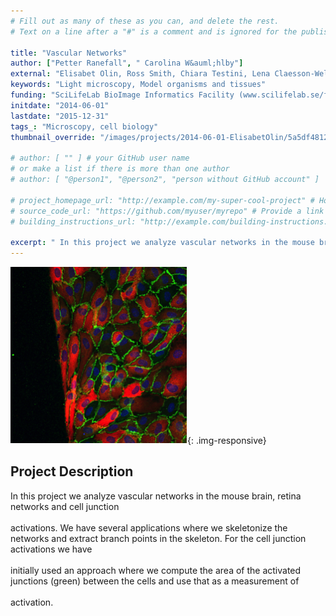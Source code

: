 ```yaml
---
# Fill out as many of these as you can, and delete the rest.
# Text on a line after a "#" is a comment and is ignored for the published page.

title: "Vascular Networks"
author: ["Petter Ranefall", " Carolina W&auml;hlby"]
external: "Elisabet Olin, Ross Smith, Chiara Testini, Lena Claesson-Welsh, Dept of Immunology, Genetics and Pathology, UU"
keywords: "Light microscopy, Model organisms and tissues"
funding: "SciLifeLab BioImage Informatics Facility (www.scilifelab.se/facilities/bioimage-informatics)"
initdate: "2014-06-01"
lastdate: "2015-12-31"
tags_: "Microscopy, cell biology"
thumbnail_override: "/images/projects/2014-06-01-ElisabetOlin/5a5df48128873.png"

# author: [ "" ] # your GitHub user name
# or make a list if there is more than one author
# author: [ "@person1", "@person2", "person without GitHub account" ]

# project_homepage_url: "http://example.com/my-super-cool-project" # Homepage for this project
# source_code_url: "https://github.com/myuser/myrepo" # Provide a link to your code
# building_instructions_url: "http://example.com/building-instructions.pdf" # how to build the model out of LEGO (*not* how to build the source code)

excerpt: " In this project we analyze vascular networks in the mouse brain, retina networks and cell junction  activations. We have several applications where we skeletonize the networks and extract branch poin..."
---
```


![Vascular Networks](/images/projects/2014-06-01-ElisabetOlin/5a5df48128873.png){: .img-responsive}
## Project Description
 In this project we analyze vascular networks in the mouse brain, retina networks and cell junction <br/><br/>activations. We have several applications where we skeletonize the networks and extract branch points in the skeleton. For the cell junction activations we have <br/><br/>initially used an approach where we compute the area of the activated junctions (green) between the cells and use that as a measurement of <br/><br/>activation. 
